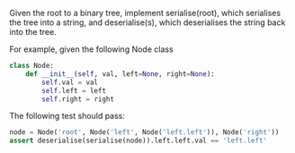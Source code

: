 Given the root to a binary tree, implement serialise(root), which serialises the tree into a string, and deserialise(s), which deserialises the string back into the tree.

For example, given the following Node class
```python
class Node:
    def __init__(self, val, left=None, right=None):
        self.val = val
        self.left = left
        self.right = right
```
The following test should pass:
```python
node = Node('root', Node('left', Node('left.left')), Node('right'))
assert deserialise(serialise(node)).left.left.val == 'left.left'
```
